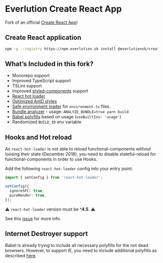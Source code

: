 # Everlution Create React App

Fork of an official [Create React App](https://github.com/facebook/create-react-app)!

## Create React application

```sh
npm -g --registry https://npm.everlution.sk install @everlutionsk/create-react-app && everlutionsk-create-react-app my-app --typescript
```

## What’s Included in this fork?

- Monorepo support
- Improved TypeScript support
- TSLint support
- Improved [styled-components](https://github.com/styled-components/babel-plugin-styled-components) support
- [React hot loader](https://github.com/gaearon/react-hot-loader)
- [Optimized AntD styles](https://ant.design/docs/react/use-with-create-react-app#Use-babel-plugin-import)
- [Safe environment loader](https://github.com/deftomat/safe-environment-loader) for `environment.ts` files.
- [Bundle analyzer](https://www.npmjs.com/package/webpack-bundle-analyzer) - usage: `ANALYZE_BUNDLE=true yarn build`
- [Babel polyfills](https://babeljs.io/docs/en/babel-polyfill) based on usage (`useBuiltIns: 'usage'`)
- Randomized `BUILD_ID` env variable

## Hooks and Hot reload

As `react-hot-loader` is not able to reload functional-components without loosing their state (December 2018),
you need to disable stateful-reload for functional-components in order to use Hooks.

Add the following `react-hot-loader` config into your entry point:

```ts
import { setConfig } from 'react-hot-loader';

setConfig({
  ignoreSFC: true,
  pureRender: true,
});
```

⚠️ `react-hot-loader` version must be **^4.5**. ⚠️

See this [issue](https://github.com/gaearon/react-hot-loader/issues/1088) for more info.

## Internet Destroyer support

Babel is already trying to include all necessary polyfills for the not dead browsers.
However, to support IE, you need to include additional polyfills as described [here](https://github.com/facebook/create-react-app/tree/master/packages/react-app-polyfill).
